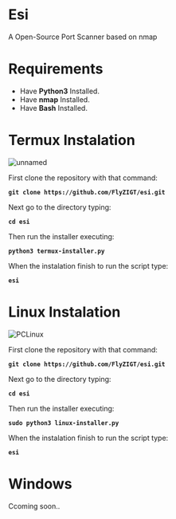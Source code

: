 # Esi
A Open-Source Port Scanner based on nmap

# Requirements
* Have **Python3** Installed.
* Have **nmap** Installed.
* Have **Bash** Installed.


# Termux Instalation
![unnamed](https://user-images.githubusercontent.com/87572313/128748552-c29eec03-1f68-45f6-aaf5-937fb666db73.png)

 First clone the repository with that command: 
 
**` git clone https://github.com/FlyZIGT/esi.git `**

Next go to the directory typing: 

**` cd esi `**

Then run the installer executing:

**` python3 termux-installer.py `**

When the instalation finish to run the script type:

**` esi `**

# Linux Instalation

![PCLinux](https://user-images.githubusercontent.com/87572313/128749045-59b38cec-55e3-4b3f-ae0e-27ff7d039eb5.jpg)

First clone the repository with that command: 
 
**` git clone https://github.com/FlyZIGT/esi.git `**

Next go to the directory typing: 

**` cd esi `**

Then run the installer executing:

**` sudo python3 linux-installer.py `**

When the instalation finish to run the script type:

**` esi `**

# Windows 
Ccoming soon..



